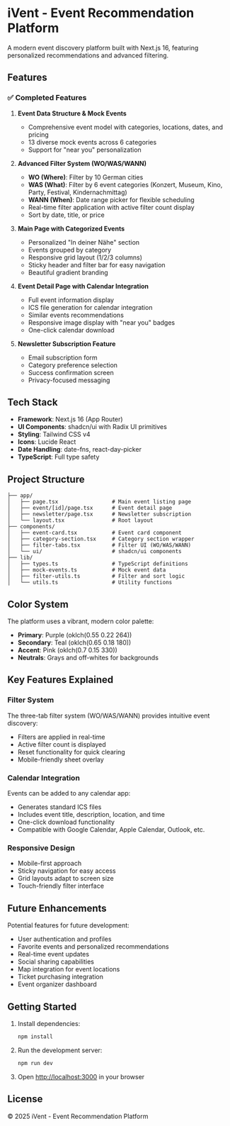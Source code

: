 # iVent - Event Recommendation Platform

A modern event discovery platform built with Next.js 16, featuring personalized recommendations and advanced filtering.

## Features

### ✅ Completed Features

1. **Event Data Structure & Mock Events**
   - Comprehensive event model with categories, locations, dates, and pricing
   - 13 diverse mock events across 6 categories
   - Support for "near you" personalization

2. **Advanced Filter System (WO/WAS/WANN)**
   - **WO (Where)**: Filter by 10 German cities
   - **WAS (What)**: Filter by 6 event categories (Konzert, Museum, Kino, Party, Festival, Kindernachmittag)
   - **WANN (When)**: Date range picker for flexible scheduling
   - Real-time filter application with active filter count display
   - Sort by date, title, or price

3. **Main Page with Categorized Events**
   - Personalized "In deiner Nähe" section
   - Events grouped by category
   - Responsive grid layout (1/2/3 columns)
   - Sticky header and filter bar for easy navigation
   - Beautiful gradient branding

4. **Event Detail Page with Calendar Integration**
   - Full event information display
   - ICS file generation for calendar integration
   - Similar events recommendations
   - Responsive image display with "near you" badges
   - One-click calendar download

5. **Newsletter Subscription Feature**
   - Email subscription form
   - Category preference selection
   - Success confirmation screen
   - Privacy-focused messaging

## Tech Stack

- **Framework**: Next.js 16 (App Router)
- **UI Components**: shadcn/ui with Radix UI primitives
- **Styling**: Tailwind CSS v4
- **Icons**: Lucide React
- **Date Handling**: date-fns, react-day-picker
- **TypeScript**: Full type safety

## Project Structure

```
├── app/
│   ├── page.tsx                 # Main event listing page
│   ├── event/[id]/page.tsx      # Event detail page
│   ├── newsletter/page.tsx      # Newsletter subscription
│   └── layout.tsx               # Root layout
├── components/
│   ├── event-card.tsx           # Event card component
│   ├── category-section.tsx     # Category section wrapper
│   ├── filter-tabs.tsx          # Filter UI (WO/WAS/WANN)
│   └── ui/                      # shadcn/ui components
├── lib/
│   ├── types.ts                 # TypeScript definitions
│   ├── mock-events.ts           # Mock event data
│   ├── filter-utils.ts          # Filter and sort logic
│   └── utils.ts                 # Utility functions
```

## Color System

The platform uses a vibrant, modern color palette:
- **Primary**: Purple (oklch(0.55 0.22 264))
- **Secondary**: Teal (oklch(0.65 0.18 180))
- **Accent**: Pink (oklch(0.7 0.15 330))
- **Neutrals**: Grays and off-whites for backgrounds

## Key Features Explained

### Filter System
The three-tab filter system (WO/WAS/WANN) provides intuitive event discovery:
- Filters are applied in real-time
- Active filter count is displayed
- Reset functionality for quick clearing
- Mobile-friendly sheet overlay

### Calendar Integration
Events can be added to any calendar app:
- Generates standard ICS files
- Includes event title, description, location, and time
- One-click download functionality
- Compatible with Google Calendar, Apple Calendar, Outlook, etc.

### Responsive Design
- Mobile-first approach
- Sticky navigation for easy access
- Grid layouts adapt to screen size
- Touch-friendly filter interface

## Future Enhancements

Potential features for future development:
- User authentication and profiles
- Favorite events and personalized recommendations
- Real-time event updates
- Social sharing capabilities
- Map integration for event locations
- Ticket purchasing integration
- Event organizer dashboard

## Getting Started

1. Install dependencies:
   ```bash
   npm install
   ```

2. Run the development server:
   ```bash
   npm run dev
   ```

3. Open [http://localhost:3000](http://localhost:3000) in your browser

## License

© 2025 iVent - Event Recommendation Platform
